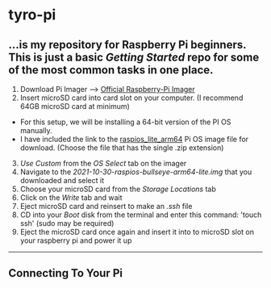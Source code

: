 # tyro-pi
...is my repository for Raspberry Pi beginners. This is just a basic *Getting Started* repo for some of the most common tasks in one place.
---
1. Download Pi Imager --> [Official Raspberry-Pi Imager](https://www.raspberrypi.com/software/)
2. Insert microSD card into card slot on your computer. (I recommend 64GB microSD card at minimum)
- For this setup, we will be installing a 64-bit version of the PI OS manually.
- I have included the link to the [raspios_lite_arm64](https://downloads.raspberrypi.org/raspios_lite_arm64/images/raspios_lite_arm64-2021-11-08/) Pi OS image file for download. (Choose the file that has the single .zip extension)
3. *Use Custom* from the *OS Select* tab on the imager
4. Navigate to the *2021-10-30-raspios-bullseye-arm64-lite.img* that you downloaded and select it
5. Choose your microSD card from the *Storage Locations* tab
6. Click on the *Write* tab and wait 
7. Eject microSD card and reinsert to make an *.ssh* file
8. CD into your *Boot* disk from the terminal and enter this command: 'touch ssh' (sudo may be required)
9. Eject the microSD card once again and insert it into to microSD slot on your raspberry pi and power it up
---
## Connecting To Your Pi